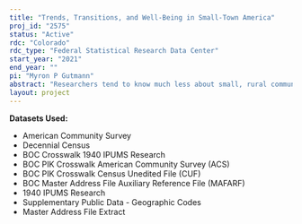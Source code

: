 ```yaml
---
title: "Trends, Transitions, and Well-Being in Small-Town America"
proj_id: "2575"
status: "Active"
rdc: "Colorado"
rdc_type: "Federal Statistical Research Data Center"
start_year: "2021"
end_year: ""
pi: "Myron P Gutmann"
abstract: "Researchers tend to know much less about small, rural communities than their larger, urban counterparts. In part, this dearth of knowledge reflects a U.S. population that is overwhelmingly urban, where most large-scale demographic and economic phenomena of interest occur in micro and metropolitan areas. However, there remain 6 million residents of areas with populations less than 2,500 inhabitants, whose social contexts are much less well-known than those who live in larger places. Even less clear is how the demographic makeup of these small, rural places has changed over time, while an even greater share of the population has left these tiny towns and settled in cities. This project aims to better understand the demographic characteristics and migration patterns of these communities by creating and validating a harmonized, place-based dataset for the 1930-2020 period using a combination of Decennial Census, American Community Survey, and publicly available data."
layout: project
---
```


**Datasets Used:**

  - American Community Survey 
  - Decennial Census 
  - BOC Crosswalk 1940 IPUMS Research 
  - BOC PIK Crosswalk American Community Survey (ACS) 
  - BOC PIK Crosswalk Census Unedited File (CUF) 
  - BOC Master Address File Auxiliary Reference File (MAFARF) 
  - 1940 IPUMS Research 
  - Supplementary Public Data - Geographic Codes 
  - Master Address File Extract 

